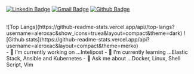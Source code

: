 [![Linkedin Badge](https://img.shields.io/badge/-LinkedIn-blue?style=flat-square&logo=Linkedin&logoColor=white&link=https://www.linkedin.com/in/oacardoso)](https://www.linkedin.com/in/oacardoso)
[![Gmail Badge](https://img.shields.io/badge/-Gmail-c14438?style=flat-square&logo=Gmail&logoColor=white&link=mailto:seu_email)](mailto:acardoso.ti@gmail.com)
[![Github Badge](https://img.shields.io/badge/-Github-000?style=flat-square&logo=Github&logoColor=white&link=https://github.com/aleroxac)](https://github.com/aleroxac)

</br>
![Top Langs](https://github-readme-stats.vercel.app/api//top-langs?username=aleroxac&show_icons=truea&layout=compact&theme=dark)
![Github stats](https://github-readme-stats.vercel.app/api?username=aleroxac&layout=compact&theme=merko)

</br>
- 🔭 I’m currently working on ...Intelipost
- 🌱 I’m currently learning ...Elastic Stack, Ansible and Kubernetes
- 💬 Ask me about ...Docker, Linux, Shell Script, Vim
